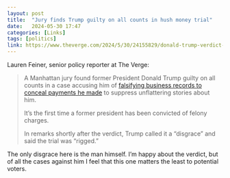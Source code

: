 ```yaml
---
layout: post
title:  "Jury finds Trump guilty on all counts in hush money trial"
date:   2024-05-30 17:47
categories: [Links]
tags: [politics]
link: https://www.theverge.com/2024/5/30/24155829/donald-trump-verdict-new-york-hush-money-trial-stormy-daniels
---
```


Lauren Feiner, senior policy reporter at The Verge:

>A Manhattan jury found former President Donald Trump guilty on all counts in a case accusing him of [falsifying business records to conceal payments he made](https://www.cnn.com/2024/04/13/politics/donald-trump-hush-money-trial-explained/index.html) to suppress unflattering stories about him.
>
>It’s the first time a former president has been convicted of felony charges.
>
>In remarks shortly after the verdict, Trump called it a “disgrace” and said the trial was “rigged.”

The only disgrace here is the man himself. I’m happy about the verdict, but of all the cases against him I feel that this one matters the least to potential voters.
